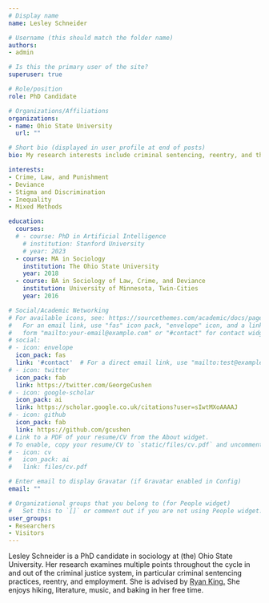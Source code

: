 ```yaml
---
# Display name
name: Lesley Schneider

# Username (this should match the folder name)
authors:
- admin

# Is this the primary user of the site?
superuser: true

# Role/position
role: PhD Candidate

# Organizations/Affiliations
organizations:
- name: Ohio State University
  url: ""

# Short bio (displayed in user profile at end of posts)
bio: My research interests include criminal sentencing, reentry, and the stigma of criminal labels.

interests:
- Crime, Law, and Punishment
- Deviance
- Stigma and Discrimination
- Inequality
- Mixed Methods

education:
  courses:
  # - course: PhD in Artificial Intelligence
    # institution: Stanford University
    # year: 2023
  - course: MA in Sociology
    institution: The Ohio State University
    year: 2018
  - course: BA in Sociology of Law, Crime, and Deviance
    institution: University of Minnesota, Twin-Cities
    year: 2016

# Social/Academic Networking
# For available icons, see: https://sourcethemes.com/academic/docs/page-builder/#icons
#   For an email link, use "fas" icon pack, "envelope" icon, and a link in the
#   form "mailto:your-email@example.com" or "#contact" for contact widget.
# social:
# - icon: envelope
  icon_pack: fas
  link: '#contact'  # For a direct email link, use "mailto:test@example.org".
# - icon: twitter
  icon_pack: fab
  link: https://twitter.com/GeorgeCushen
# - icon: google-scholar
  icon_pack: ai
  link: https://scholar.google.co.uk/citations?user=sIwtMXoAAAAJ
# - icon: github
  icon_pack: fab
  link: https://github.com/gcushen
# Link to a PDF of your resume/CV from the About widget.
# To enable, copy your resume/CV to `static/files/cv.pdf` and uncomment the lines below.
# - icon: cv
#   icon_pack: ai
#   link: files/cv.pdf

# Enter email to display Gravatar (if Gravatar enabled in Config)
email: ""

# Organizational groups that you belong to (for People widget)
#   Set this to `[]` or comment out if you are not using People widget.
user_groups:
- Researchers
- Visitors
---
```


Lesley Schneider is a PhD candidate in sociology at (the) Ohio State University. Her research examines multiple points throughout the cycle in and out of the criminal justice system, in particular criminal sentencing practices, reentry, and employment. She is advised by [Ryan King.](https://sociology.osu.edu/people/king.2065) She enjoys hiking, literature, music, and baking in her free time. 
